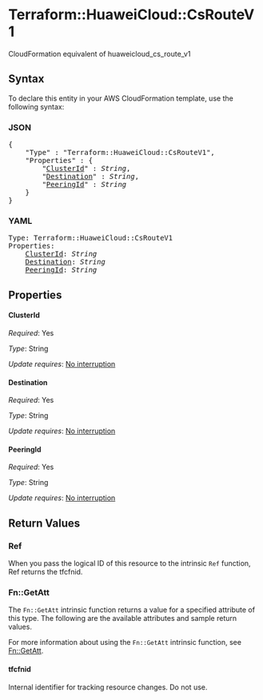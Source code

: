 # Terraform::HuaweiCloud::CsRouteV1

CloudFormation equivalent of huaweicloud_cs_route_v1

## Syntax

To declare this entity in your AWS CloudFormation template, use the following syntax:

### JSON

<pre>
{
    "Type" : "Terraform::HuaweiCloud::CsRouteV1",
    "Properties" : {
        "<a href="#clusterid" title="ClusterId">ClusterId</a>" : <i>String</i>,
        "<a href="#destination" title="Destination">Destination</a>" : <i>String</i>,
        "<a href="#peeringid" title="PeeringId">PeeringId</a>" : <i>String</i>
    }
}
</pre>

### YAML

<pre>
Type: Terraform::HuaweiCloud::CsRouteV1
Properties:
    <a href="#clusterid" title="ClusterId">ClusterId</a>: <i>String</i>
    <a href="#destination" title="Destination">Destination</a>: <i>String</i>
    <a href="#peeringid" title="PeeringId">PeeringId</a>: <i>String</i>
</pre>

## Properties

#### ClusterId

_Required_: Yes

_Type_: String

_Update requires_: [No interruption](https://docs.aws.amazon.com/AWSCloudFormation/latest/UserGuide/using-cfn-updating-stacks-update-behaviors.html#update-no-interrupt)

#### Destination

_Required_: Yes

_Type_: String

_Update requires_: [No interruption](https://docs.aws.amazon.com/AWSCloudFormation/latest/UserGuide/using-cfn-updating-stacks-update-behaviors.html#update-no-interrupt)

#### PeeringId

_Required_: Yes

_Type_: String

_Update requires_: [No interruption](https://docs.aws.amazon.com/AWSCloudFormation/latest/UserGuide/using-cfn-updating-stacks-update-behaviors.html#update-no-interrupt)

## Return Values

### Ref

When you pass the logical ID of this resource to the intrinsic `Ref` function, Ref returns the tfcfnid.

### Fn::GetAtt

The `Fn::GetAtt` intrinsic function returns a value for a specified attribute of this type. The following are the available attributes and sample return values.

For more information about using the `Fn::GetAtt` intrinsic function, see [Fn::GetAtt](https://docs.aws.amazon.com/AWSCloudFormation/latest/UserGuide/intrinsic-function-reference-getatt.html).

#### tfcfnid

Internal identifier for tracking resource changes. Do not use.

